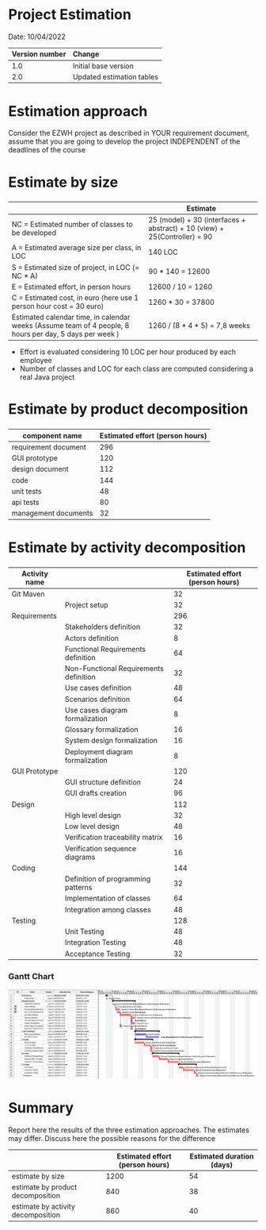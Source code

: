 # Project Estimation  
Date: 10/04/2022

| Version number | Change                    |
| -------------- | :------------------------ |
| 1.0            | Initial base version      |
| 2.0            | Updated estimation tables |



# Estimation approach
Consider the EZWH  project as described in YOUR requirement document, assume that you are going to develop the project INDEPENDENT of the deadlines of the course
# Estimate by size
### 
|                                                                                                         | Estimate                                                                  |
| ------------------------------------------------------------------------------------------------------- | ------------------------------------------------------------------------- |
| NC =  Estimated number of classes to be developed                                                       | 25 (model) + 30 (interfaces + abstract) + 10 (view) + 25(Controller) = 90 |
| A = Estimated average size per class, in LOC                                                            | 140 LOC                                                                   |
| S = Estimated size of project, in LOC (= NC * A)                                                        | 90 * 140 = 12600                                                          |
| E = Estimated effort, in person hours                                                                   | 12600 / 10 = 1260                                                         |
| C = Estimated cost, in euro (here use 1 person hour cost = 30 euro)                                     | 1260 * 30 = 37800                                                         |
| Estimated calendar time, in calendar weeks (Assume team of 4 people, 8 hours per day, 5 days per week ) | 1260 / (8 * 4 * 5) = 7,8 weeks                                            |

- Effort is evaluated considering 10 LOC per hour produced by each employee
- Number of classes and LOC for each class are computed considering a real Java project

# Estimate by product decomposition
### 
| component name       | Estimated effort (person hours) |
| -------------------- | ------------------------------- |
| requirement document | 296                             |
| GUI prototype        | 120                             |
| design document      | 112                             |
| code                 | 144                             |
| unit tests           | 48                              |
| api tests            | 80                              |
| management documents | 32                              |


# Estimate by activity decomposition
### 
| Activity name |                                        | Estimated effort (person hours) |
| ------------- | -------------------------------------- | ------------------------------- |
| Git Maven     |                                        | 32                              |
|               | Project setup                          | 32                              |
| Requirements  |                                        | 296                             |
|               | Stakeholders definition                | 32                              |
|               | Actors definition                      | 8                               |
|               | Functional Requirements definition     | 64                              |
|               | Non-Functional Requirements definition | 32                              |
|               | Use cases definition                   | 48                              |
|               | Scenarios definition                   | 64                              |
|               | Use cases diagram formalization        | 8                               |
|               | Glossary formalization                 | 16                              |
|               | System design formalization            | 16                              |
|               | Deployment diagram formalization       | 8                               |
| GUI Prototype |                                        | 120                             |
|               | GUI structure definition               | 24                              |
|               | GUI drafts creation                    | 96                              |
| Design        |                                        | 112                             |
|               | High level design                      | 32                              |
|               | Low level design                       | 48                              |
|               | Verification traceability matrix       | 16                              |
|               | Verification sequence diagrams         | 16                              |
| Coding        |                                        | 144                             |
|               | Definition of programming patterns     | 32                              |
|               | Implementation of classes              | 64                              |
|               | Integration among classes              | 48                              |
| Testing       |                                        | 128                             |
|               | Unit Testing                           | 48                              |
|               | Integration Testing                    | 48                              |
|               | Acceptance Testing                     | 32                              |

### Gantt Chart

<img src="./images/Gantt_chart.png" />


# Summary

Report here the results of the three estimation approaches. The  estimates may differ. Discuss here the possible reasons for the difference

|                                    | Estimated effort (person hours) | Estimated duration (days) |
| ---------------------------------- | ------------------------------- | ------------------------- |
| estimate by size                   | 1200                            | 54                        |
| estimate by product decomposition  | 840                             | 38                        |
| estimate by activity decomposition | 860                             | 40                        |




